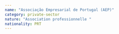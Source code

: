 ```yaml
---
name: "Associação Empresarial de Portugal (AEP)"
category: private-sector
nature: "Association professionnelle "
nationality: PRT
---
```

    